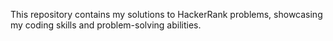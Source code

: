 This repository contains my solutions to HackerRank problems, showcasing my coding skills and problem-solving abilities.
